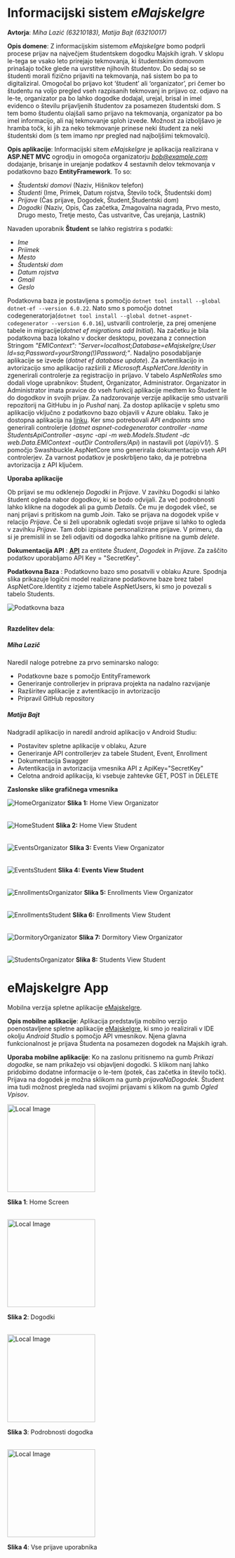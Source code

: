 # Informacijski sistem *eMajskeIgre*
**Avtorja**: *Miha Lazić (63210183), Matija Bajt (63210017)*

**Opis domene**: Z informacijskim sistemom *eMajskeIgre* bomo podprli procese prijav na največjem študentskem dogodku Majskih igrah. V sklopu le-tega se vsako leto prirejajo tekmovanja, ki študentskim domovom prinašajo točke glede na uvrstitve njihovih študentov. Do sedaj so se študenti morali fizično prijaviti na tekmovanja, naš sistem bo pa to digitaliziral. Omogočal bo prijavo kot ‘študent’ ali ‘organizator’, pri čemer bo študentu na voljo pregled vseh razpisanih tekmovanj in prijavo oz. odjavo na le-te, organizator pa bo lahko dogodke dodajal, urejal, brisal in imel evidenco o številu prijavljenih študentov za posamezen študentski dom. S tem bomo študentu olajšali samo prijavo na tekmovanja, organizator pa bo imel informacijo, ali naj tekmovanje sploh izvede. Možnost za izboljšavo je hramba točk, ki jih za neko tekmovanje prinese neki študent za neki študentski dom (s tem imamo npr pregled nad najboljšimi tekmovalci).

**Opis aplikacije**: Informacijski sitem *eMajskeIgre* je aplikacija realizirana v **ASP.NET MVC** ogrodju in omogoča organizatorju *bob@example.com* dodajanje, brisanje in urejanje podatkov 4 sestavnih delov tekmovanja v podatkovno bazo **EntityFramework**. To so:
- *Študentski domovi* (Naziv, Hišnikov telefon)
- *Študenti* (Ime, Primek, Datum rojstva, Število točk, Študentski dom)
- *Prijave* (Čas prijave, Dogodek, Študent,Študentski dom)
- *Dogodki* (Naziv, Opis, Čas začetka, Zmagovalna nagrada, Prvo mesto, Drugo mesto, Tretje mesto, Čas ustvaritve, Čas urejanja, Lastnik)
  
Navaden uporabnik **Študent** se lahko registrira s podatki:
-  *Ime*
-  *Priimek*
-  *Mesto*
-  *Študentski dom*
-  *Datum rojstva*
-  *Gmail*
-  *Geslo*
  
Podatkovna baza je postavljena s pomočjo ```dotnet tool install --global dotnet-ef --version 6.0.22```. Nato smo s pomočjo dotnet codegeneratorja(```dotnet tool install --global dotnet-aspnet-codegenerator --version 6.0.16```), ustvarili controlerje, za prej omenjene tabele in migracije(*dotnet ef migrations add Initial*). Na začetku je bila podatkovna baza lokalno v docker desktopu, povezana z connection Stringom *"EMIContext": "Server=localhost;Database=eMajskeIgre;User Id=sa;Password=yourStrong(!)Password;"*. Nadaljno posodabljanje aplikacije se izvede (*dotnet ef database update*). Za avtentikacijo in avtorizacijo smo aplikacijo razširili z *Microsoft.AspNetCore.Identity* in zgenerirali controlerje za registracijo in prijavo. V tabelo *AspNetRoles* smo dodali vloge uprabnikov: Študent, Organizator, Administrator. Organizator in Administrator imata pravice do vseh funkcij aplikacije medtem ko Študent le do dogodkov in svojih prijav. Za nadzorovanje verzije aplikacije smo ustvarili repozitorij na GitHubu in jo *Pushal* nanj. Za dostop aplikacije v spletu smo aplikacijo vključno z podatkovno bazo objavili v Azure oblaku. Tako je dostopna aplikacija na [linku](https://emajskeigre.azurewebsites.net/). Ker smo potrebovali *API endpoints* smo generirali controlerje (*dotnet aspnet-codegenerator controller -name StudentsApiController -async -api -m web.Models.Student -dc web.Data.EMIContext -outDir Controllers/Api*) in nastavili pot (*/api/v1/<imeTabele>*). S pomočjo Swashbuckle.AspNetCore smo generirala dokumentacijo vseh API controlerjev. Za varnost podatkov je poskrbljeno tako, da je potrebna avtorizacija z API ključem.

**Uporaba aplikacije**

Ob prijavi se mu odklenejo *Dogodki* in *Prijave*. V zavihku Dogodki si lahko študent ogleda nabor dogodkov, ki se bodo odvijali. Za več podrobnosti lahko klikne na dogodek ali pa gumb *Details*. Če mu je dogodek všeč, se nanj prijavi s pritiskom na gumb *Join*. Tako se prijava na dogodek vpiše v relacijo *Prijave*. Če si želi uporabnik ogledati svoje prijave si lahko to ogleda v zavihku *Prijave*. Tam dobi izpisane personalizirane prijave. V primeru, da si je premislil in se želi odjaviti od dogodka lahko pritisne na gumb *delete*.

**Dokumentacija API** : [**API**](https://emajskeigre.azurewebsites.net/swagger/index.html) za entitete *Študent*, *Dogodek* in *Prijave*. Za zaščito podatkov uporabljamo API Key = "SecretKey".

**Podatkovna Baza** : Podatkovno bazo smo posatvili v oblaku Azure. Spodnja slika prikazuje logični model realizirane podatkovne baze brez tabel AspNetCore.Identity z izjemo tabele AspNetUsers, ki smo jo povezali s tabelo Students.
<div>
  <img src="./images/PodatkovnaBaza.png" alt="Podatkovna baza" >
</div><br />

**Razdelitev dela**:
##### Miha Lazič 
Naredil naloge potrebne za prvo seminarsko nalogo:
-  Podatkovne baze s pomočjo EntityFramework
-  Generiranje controllerjev in priprava projekta na nadalno razvijanje
-  Razširitev aplikacije z avtentikacijo  in avtorizacijo
-  Pripravil GitHub repository
  

##### Matija Bajt 
Nadgradil aplikacijo in naredil android aplikacijo v Android Studiu:
-  Postavitev spletne aplikacije v oblaku, Azure
-  Generiranje API controllerjev za tabele Student, Event, Enrollment
-  Dokumentacija Swagger
-  Avtentikacija in avtorizacija vmesnika API z ApiKey="SecretKey"
-  Celotna android aplikacija, ki vsebuje zahtevke GET, POST in DELETE



**Zaslonske slike grafičnega vmesnika**



<div>
  <img src="./images/HomeOrganizator.png" alt="HomeOrganizator" >
  <b> Slika 1:</b> Home View Organizator
  <br>
  <br>
  <br>
</div>



<div>
  <img src="./images/HomeStudent.png" alt="HomeStudent" >
  <b> Slika 2:</b> Home View Student
  <br>
  <br>
  <br>
</div>



<div>
  <img src="./images/EventsOrganizator.png" alt="EventsOrganizator" >
  <b> Slika 3:</b> Events View Organizator
  <br>
  <br>
  <br>
</div>



<div>
  <img src="./images/EventsStudent.png" alt="EventsStudent" >
  <b> Slika 4: Events View Student</b>
  <br>
  <br>
  <br>
</div>



<div>
  <img src="./images/EnrollmentsOrganizator.png" alt="EnrollmentsOrganizator" >
  <b> Slika 5:</b> Enrollments View Organizator
  <br>
  <br>
  <br>
</div>



<div>
  <img src="./images/EnrollmentsStudent.png" alt="EnrollmentsStudent" >
  <b> Slika 6:</b> Enrollments View Student
  <br>
  <br>
  <br>
</div>



<div>
  <img src="./images/DormitoryOrganizator.png" alt="DormitoryOrganizator" >
  <b> Slika 7:</b> Dormitory View Organizator
  <br>
  <br>
  <br>
</div>



<div>
  <img src="./images/StudentsOrganizator.png" alt="StudentsOrganizator" >
  <b> Slika 8:</b> Students View Student
  <br>
</div>


# eMajskeIgre App
Mobilna verzija spletne aplikacije [eMajskeIgre](https://emajskeigre.azurewebsites.net/).

**Opis mobilne aplikacije**: Aplikacija predstavlja mobilno verzijo poenostavljene spletne aplikacije [eMajskeIgre](https://emajskeigre.azurewebsites.net/), ki smo jo realizirali v IDE okolju *Android Studio* s pomočjo API vmesnikov. Njena glavna funkcionalnost je prijava Študenta na posamezen dogodek na Majskih igrah.

**Uporaba mobilne aplikacije**: Ko na zaslonu pritisnemo na gumb *Prikazi dogodke*, se nam prikažejo vsi objavljeni dogodki. S klikom nanj lahko pridobimo dodatne informacije o le-tem (potek, čas začetka in število točk). Prijava na dogodek je možna sklikom na gumb *prijavaNaDogodek*. Študent ima tudi možnost pregleda nad svojimi prijavami s klikom na gumb *Ogled Vpisov*.

<div>
  <img src="./images/Main.jpg" alt="Local Image" width="200">
  <p><b>Slika 1</b>: Home Screen</p>
  <br>
</div>

<div>
  <img src="./images/Dogodki.jpg" alt="Local Image" width="200">
  <p><b>Slika 2</b>: Dogodki</p>
  <br>
</div>

<div>
  <img src="./images/Details.jpg" alt="Local Image" width="200">
  <p><b>Slika 3</b>: Podrobnosti dogodka</p>
  <br>
</div>

<div>
  <img src="./images/Izpisane prijave.jpg" alt="Local Image" width="200">
  <p><b>Slika 4</b>: Vse prijave uporabnika</p>
  <br>
</div>


